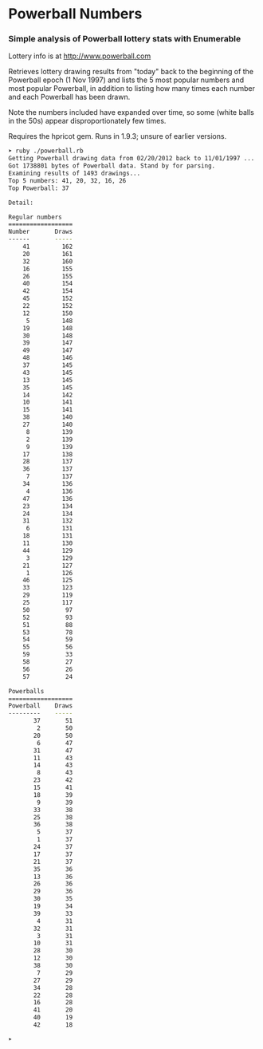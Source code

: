 # Powerball Numbers

### Simple analysis of Powerball lottery stats with Enumerable

Lottery info is at http://www.powerball.com

Retrieves lottery drawing results from "today" back to the beginning of the Powerball epoch (1 Nov 1997) and lists the 5 most popular numbers and most popular Powerball, in addition to listing how many times each number and each Powerball has been drawn.

Note the numbers included have expanded over time, so some (white balls in the 50s) appear disproportionately few times.

Requires the hpricot gem.  Runs in 1.9.3; unsure of earlier versions.

```bash
➤ ruby ./powerball.rb
Getting Powerball drawing data from 02/20/2012 back to 11/01/1997 ...
Got 1738801 bytes of Powerball data. Stand by for parsing.
Examining results of 1493 drawings...
Top 5 numbers: 41, 20, 32, 16, 26
Top Powerball: 37

Detail:

Regular numbers
==================
Number       Draws
------       -----
    41         162
    20         161
    32         160
    16         155
    26         155
    40         154
    42         154
    45         152
    22         152
    12         150
     5         148
    19         148
    30         148
    39         147
    49         147
    48         146
    37         145
    43         145
    13         145
    35         145
    14         142
    10         141
    15         141
    38         140
    27         140
     8         139
     2         139
     9         139
    17         138
    28         137
    36         137
     7         137
    34         136
     4         136
    47         136
    23         134
    24         134
    31         132
     6         131
    18         131
    11         130
    44         129
     3         129
    21         127
     1         126
    46         125
    33         123
    29         119
    25         117
    50          97
    52          93
    51          88
    53          78
    54          59
    55          56
    59          33
    58          27
    56          26
    57          24

Powerballs
==================
Powerball    Draws
---------    -----
       37       51
        2       50
       20       50
        6       47
       31       47
       11       43
       14       43
        8       43
       23       42
       15       41
       18       39
        9       39
       33       38
       25       38
       36       38
        5       37
        1       37
       24       37
       17       37
       21       37
       35       36
       13       36
       26       36
       29       36
       30       35
       19       34
       39       33
        4       31
       32       31
        3       31
       10       31
       28       30
       12       30
       38       30
        7       29
       27       29
       34       28
       22       28
       16       28
       41       20
       40       19
       42       18

➤ 
```